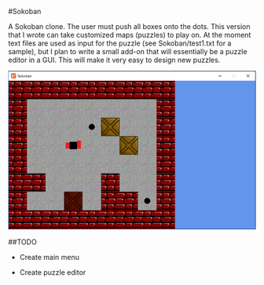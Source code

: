 #Sokoban

A Sokoban clone. The user must push all boxes onto the dots. This version that I wrote can take customized maps (puzzles) to play on. At the moment text files are used as input for the puzzle (see Sokoban/test1.txt for a sample), but I plan to write a small add-on that will essentially be a puzzle editor in a GUI. This will make it very easy to design new puzzles.

<p align="center">
<img src="Screenshot1.png" width="550">
</p>


##TODO

+ Create main menu

+ Create puzzle editor
